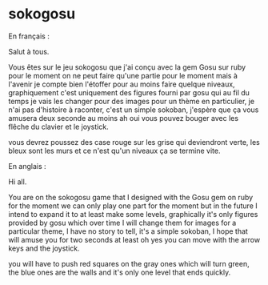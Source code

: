 # sokogosu
En français :

Salut à tous.

Vous êtes sur le jeu sokogosu que j'ai conçu avec la gem Gosu sur ruby pour le moment on ne peut faire qu'une partie pour le moment mais à l'avenir je compte bien l'étoffer pour au moins faire quelque niveaux, graphiquement c'est uniquement des figures fourni par gosu qui au fil du temps je vais les changer pour des images pour un thème en particulier, je n'ai pas d'histoire à raconter, c'est un simple sokoban, j'espère que ça vous amusera deux seconde au moins ah oui vous pouvez bouger avec les flêche du clavier et le joystick.

vous devrez poussez des case rouge sur les grise qui deviendront verte, les bleux sont les murs et ce n'est qu'un niveaux ça se termine vite.

En anglais :

Hi all.

You are on the sokogosu game that I designed with the Gosu gem on ruby ​​for the moment we can only play one part for the moment but in the future I intend to expand it to at least make some levels, graphically it's only figures provided by gosu which over time I will change them for images for a particular theme, I have no story to tell, it's a simple sokoban, I hope that will amuse you for two seconds at least oh yes you can move with the arrow keys and the joystick.

you will have to push red squares on the gray ones which will turn green, the blue ones are the walls and it's only one level that ends quickly.
